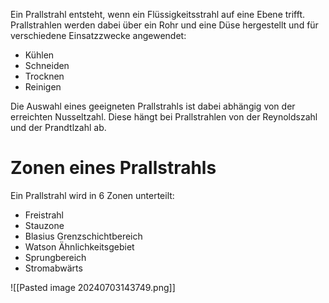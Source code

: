 Ein Prallstrahl entsteht, wenn ein Flüssigkeitsstrahl auf eine Ebene trifft. Prallstrahlen werden dabei über ein Rohr und eine Düse hergestellt und für verschiedene Einsatzzwecke angewendet:
- Kühlen
- Schneiden
- Trocknen
- Reinigen

Die Auswahl eines geeigneten Prallstrahls ist dabei abhängig von der erreichten Nusseltzahl. Diese hängt bei Prallstrahlen von der Reynoldszahl und der Prandtlzahl ab.
# Zonen eines Prallstrahls
Ein Prallstrahl wird in 6 Zonen unterteilt:
- Freistrahl
- Stauzone
- Blasius Grenzschichtbereich
- Watson Ähnlichkeitsgebiet
- Sprungbereich
- Stromabwärts

![[Pasted image 20240703143749.png]]
